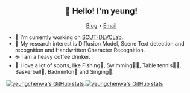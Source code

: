<h2 align="center">👋 Hello! I'm yeung!</h2>
<p align="center">
  <a href="https://www.zhihu.com/people/young-40-31">Blog</a> •
  <a href="eezhyang@gmail.com">Email</a>
</p>


- 🔭 I’m currently working on [SCUT-DLVCLab](https://github.com/HCIILAB).
- 🌱 My research interest is Diffusion Model, Scene Text detection and recognition and Handwritten Character Recognition.
- ☕️ I am a heavy coffee drinker.
- 🏈 I love a lot of sports, like Fishing🎣, Swimming🏊‍♂️, Table tennis🎱🏓, Baskerball🏀, Badminton🏸 and Singing🎤.


<div>
  <a href="https://github.com/anuraghazra/github-readme-stats#gh-light-mode-only">
    <img align="center" src="https://github-readme-stats.vercel.app/api?username=yeungchenwa&count_private=true&show_icons=true" alt="yeungchenwa's GitHub stats" />
    <!-- <img align="center" src="https://github-readme-stats.vercel.app/api/top-langs/?username=yeungchenwa&show_icons=true&layout=compact" /> -->
  </a>
  <a href="https://github.com/anuraghazra/github-readme-stats#gh-dark-mode-only">
    <img align="center" src="https://github-readme-stats.vercel.app/api?username=yeungchenwa&count_private=true&show_icons=true&theme=radical" alt="yeungchenwa's GitHub stats" />
    <!-- <img align="center" src="https://github-readme-stats.vercel.app/api/top-langs/?username=yeungchenwa&show_icons=true&theme=radical&layout=compact" /> -->
  </a>
</div>

